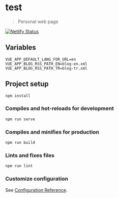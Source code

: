 # test

> Personal web page

[![Netlify Status](https://api.netlify.com/api/v1/badges/7c3f3ac7-4832-4a94-a63f-f944f89cef6b/deploy-status)](https://www.davutkara.com)

## Variables

```
VUE_APP_DEFAULT_LANG_FOR_URL=en
VUE_APP_BLOG_RSS_PATH_EN=blog-en.xml
VUE_APP_BLOG_RSS_PATH_TR=blog-tr.xml
```

## Project setup

```
npm install
```

### Compiles and hot-reloads for development

```
npm run serve
```

### Compiles and minifies for production

```
npm run build
```

### Lints and fixes files

```
npm run lint
```

### Customize configuration
See [Configuration Reference](https://cli.vuejs.org/config/).
